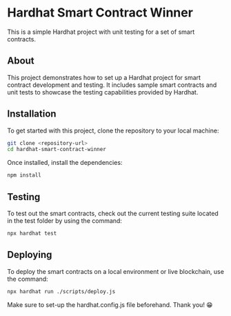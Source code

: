 # Hardhat Smart Contract Winner

This is a simple Hardhat project with unit testing for a set of smart contracts.

## About

This project demonstrates how to set up a Hardhat project for smart contract development and testing. It includes sample smart contracts and unit tests to showcase the testing capabilities provided by Hardhat.

## Installation

To get started with this project, clone the repository to your local machine:

```bash
git clone <repository-url>
cd hardhat-smart-contract-winner
```

Once installed, install the dependencies:

```bash
npm install
```

## Testing

To test out the smart contracts, check out the current testing suite located in the test folder by using the command:

```bash
npx hardhat test
```

## Deploying

To deploy the smart contracts on a local environment or live blockchain, use the command:

```bash
npx hardhat run ./scripts/deploy.js
```

Make sure to set-up the hardhat.config.js file beforehand.
Thank you! 😁
